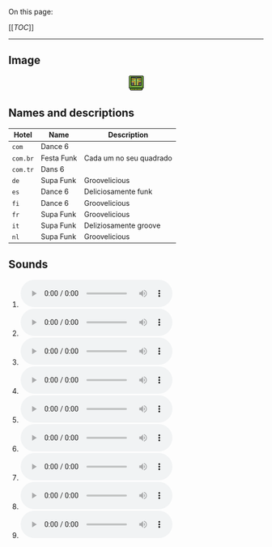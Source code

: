 On this page:

[[_TOC_]]

---

## Image

<div align="center">

![sound_set_35](../uploads/imgs/35.gif)

</div>

## Names and descriptions

| Hotel | Name | Description |
|-|-|-|
| `com` | Dance 6 |  |
| `com.br` | Festa Funk | Cada um no seu quadrado |
| `com.tr` | Dans 6 |  |
| `de` | Supa Funk | Groovelicious |
| `es` | Dance 6 | Deliciosamente funk |
| `fi` | Dance 6 | Groovelicious |
| `fr` | Supa Funk | Groovelicious |
| `it` | Supa Funk | Deliziosamente groove |
| `nl` | Supa Funk | Groovelicious |

## Sounds

1. ![Sample 307](../uploads/sounds/sound_machine_sample_307.mp3)
1. ![Sample 308](../uploads/sounds/sound_machine_sample_308.mp3)
1. ![Sample 309](../uploads/sounds/sound_machine_sample_309.mp3)
1. ![Sample 310](../uploads/sounds/sound_machine_sample_310.mp3)
1. ![Sample 311](../uploads/sounds/sound_machine_sample_311.mp3)
1. ![Sample 312](../uploads/sounds/sound_machine_sample_312.mp3)
1. ![Sample 313](../uploads/sounds/sound_machine_sample_313.mp3)
1. ![Sample 314](../uploads/sounds/sound_machine_sample_314.mp3)
1. ![Sample 315](../uploads/sounds/sound_machine_sample_315.mp3)